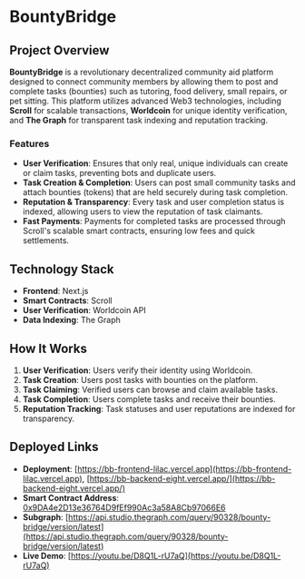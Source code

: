 # BountyBridge

## Project Overview

**BountyBridge** is a revolutionary decentralized community aid platform designed to connect community members by allowing them to post and complete tasks (bounties) such as tutoring, food delivery, small repairs, or pet sitting. This platform utilizes advanced Web3 technologies, including **Scroll** for scalable transactions, **Worldcoin** for unique identity verification, and **The Graph** for transparent task indexing and reputation tracking.

### Features

- **User Verification**: Ensures that only real, unique individuals can create or claim tasks, preventing bots and duplicate users.
- **Task Creation & Completion**: Users can post small community tasks and attach bounties (tokens) that are held securely during task completion.
- **Reputation & Transparency**: Every task and user completion status is indexed, allowing users to view the reputation of task claimants.
- **Fast Payments**: Payments for completed tasks are processed through Scroll's scalable smart contracts, ensuring low fees and quick settlements.

## Technology Stack

- **Frontend**: Next.js
- **Smart Contracts**: Scroll
- **User Verification**: Worldcoin API
- **Data Indexing**: The Graph

## How It Works

1. **User Verification**: Users verify their identity using Worldcoin.
2. **Task Creation**: Users post tasks with bounties on the platform.
3. **Task Claiming**: Verified users can browse and claim available tasks.
4. **Task Completion**: Users complete tasks and receive their bounties.
5. **Reputation Tracking**: Task statuses and user reputations are indexed for transparency.

## Deployed Links

- **Deployment**: [https://bb-frontend-lilac.vercel.app](https://bb-frontend-lilac.vercel.app), [https://bb-backend-eight.vercel.app/](https://bb-backend-eight.vercel.app/)
- **Smart Contract Address**: [0x9DA4e2D13e36764D9fEf990Ac3a58A8Cb97066E6](https://sepolia.scrollscan.com/address/0x9da4e2d13e36764d9fef990ac3a58a8cb97066e6)
- **Subgraph**: [https://api.studio.thegraph.com/query/90328/bounty-bridge/version/latest](https://api.studio.thegraph.com/query/90328/bounty-bridge/version/latest)
- **Live Demo**: [https://youtu.be/D8Q1L-rU7aQ](https://youtu.be/D8Q1L-rU7aQ)
